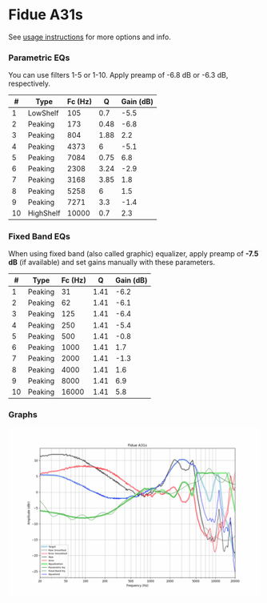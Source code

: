 # Fidue A31s
See [usage instructions](https://github.com/jaakkopasanen/AutoEq#usage) for more options and info.

### Parametric EQs
You can use filters 1-5 or 1-10. Apply preamp of -6.8 dB or -6.3 dB, respectively.

|   # | Type      |   Fc (Hz) |    Q |   Gain (dB) |
|-----|-----------|-----------|------|-------------|
|   1 | LowShelf  |       105 | 0.7  |        -5.5 |
|   2 | Peaking   |       173 | 0.48 |        -6.8 |
|   3 | Peaking   |       804 | 1.88 |         2.2 |
|   4 | Peaking   |      4373 | 6    |        -5.1 |
|   5 | Peaking   |      7084 | 0.75 |         6.8 |
|   6 | Peaking   |      2308 | 3.24 |        -2.9 |
|   7 | Peaking   |      3168 | 3.85 |         1.8 |
|   8 | Peaking   |      5258 | 6    |         1.5 |
|   9 | Peaking   |      7271 | 3.3  |        -1.4 |
|  10 | HighShelf |     10000 | 0.7  |         2.3 |

### Fixed Band EQs
When using fixed band (also called graphic) equalizer, apply preamp of **-7.5 dB** (if available) and set gains manually with these parameters.

|   # | Type    |   Fc (Hz) |    Q |   Gain (dB) |
|-----|---------|-----------|------|-------------|
|   1 | Peaking |        31 | 1.41 |        -6.2 |
|   2 | Peaking |        62 | 1.41 |        -6.1 |
|   3 | Peaking |       125 | 1.41 |        -6.4 |
|   4 | Peaking |       250 | 1.41 |        -5.4 |
|   5 | Peaking |       500 | 1.41 |        -0.8 |
|   6 | Peaking |      1000 | 1.41 |         1.7 |
|   7 | Peaking |      2000 | 1.41 |        -1.3 |
|   8 | Peaking |      4000 | 1.41 |         1.6 |
|   9 | Peaking |      8000 | 1.41 |         6.9 |
|  10 | Peaking |     16000 | 1.41 |         5.8 |

### Graphs
![](./Fidue%20A31s.png)
